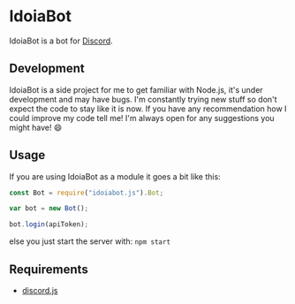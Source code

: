 # IdoiaBot
IdoiaBot is a bot for [Discord](https://discordapp.com/).

## Development
IdoiaBot is a side project for me to get familiar with Node.js, it's under development and may have bugs. 
I'm constantly trying new stuff so don't expect the code to stay like it is now. 
If you have any recommendation how I could improve my code tell me! I'm always open for any suggestions you might have! :smile:

## Usage
If you are using IdoiaBot as a module it goes a bit like this:
```javascript
const Bot = require("idoiabot.js").Bot;

var bot = new Bot();

bot.login(apiToken);
```
else you just start the server with:
`npm start`

## Requirements
* [discord.js](https://github.com/hydrabolt/discord.js)
